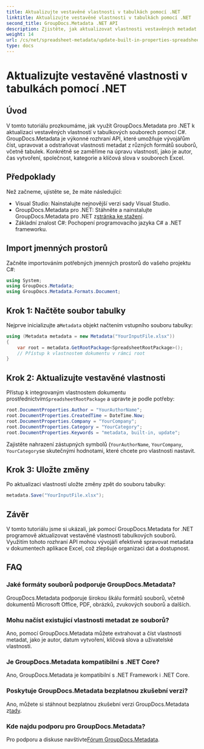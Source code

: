 ```yaml
---
title: Aktualizujte vestavěné vlastnosti v tabulkách pomocí .NET
linktitle: Aktualizujte vestavěné vlastnosti v tabulkách pomocí .NET
second_title: GroupDocs.Metadata .NET API
description: Zjistěte, jak aktualizovat vlastnosti vestavěných metadat v souborech aplikace Excel pomocí GroupDocs.Metadata for .NET. Upravte autora, čas vytvoření, společnost a další pomocí C#.
weight: 14
url: /cs/net/spreadsheet-metadata/update-built-in-properties-spreadsheets/
type: docs
---
```

# Aktualizujte vestavěné vlastnosti v tabulkách pomocí .NET

## Úvod
V tomto tutoriálu prozkoumáme, jak využít GroupDocs.Metadata pro .NET k aktualizaci vestavěných vlastností v tabulkových souborech pomocí C#. GroupDocs.Metadata je výkonné rozhraní API, které umožňuje vývojářům číst, upravovat a odstraňovat vlastnosti metadat z různých formátů souborů, včetně tabulek. Konkrétně se zaměříme na úpravu vlastností, jako je autor, čas vytvoření, společnost, kategorie a klíčová slova v souborech Excel.
## Předpoklady
Než začneme, ujistěte se, že máte následující:
- Visual Studio: Nainstalujte nejnovější verzi sady Visual Studio.
-  GroupDocs.Metadata pro .NET: Stáhněte a nainstalujte GroupDocs.Metadata pro .NET z[stránka ke stažení](https://releases.groupdocs.com/metadata/net/).
- Základní znalost C#: Pochopení programovacího jazyka C# a .NET frameworku.

## Import jmenných prostorů
Začněte importováním potřebných jmenných prostorů do vašeho projektu C#:
```csharp
using System;
using GroupDocs.Metadata;
using GroupDocs.Metadata.Formats.Document;
```
## Krok 1: Načtěte soubor tabulky
 Nejprve inicializujte a`Metadata` objekt načtením vstupního souboru tabulky:
```csharp
using (Metadata metadata = new Metadata("YourInputFile.xlsx"))
{
    var root = metadata.GetRootPackage<SpreadsheetRootPackage>();
    // Přístup k vlastnostem dokumentu v rámci root
}
```
## Krok 2: Aktualizujte vestavěné vlastnosti
 Přístup k integrovaným vlastnostem dokumentu prostřednictvím`SpreadsheetRootPackage` a upravte je podle potřeby:
```csharp
root.DocumentProperties.Author = "YourAuthorName";
root.DocumentProperties.CreatedTime = DateTime.Now;
root.DocumentProperties.Company = "YourCompany";
root.DocumentProperties.Category = "YourCategory";
root.DocumentProperties.Keywords = "metadata, built-in, update";
```
Zajistěte nahrazení zástupných symbolů (`YourAuthorName`, `YourCompany`, `YourCategory`se skutečnými hodnotami, které chcete pro vlastnosti nastavit.
## Krok 3: Uložte změny
Po aktualizaci vlastností uložte změny zpět do souboru tabulky:
```csharp
metadata.Save("YourInputFile.xlsx");
```

## Závěr
V tomto tutoriálu jsme si ukázali, jak pomocí GroupDocs.Metadata for .NET programově aktualizovat vestavěné vlastnosti tabulkových souborů. Využitím tohoto rozhraní API mohou vývojáři efektivně spravovat metadata v dokumentech aplikace Excel, což zlepšuje organizaci dat a dostupnost.

## FAQ
### Jaké formáty souborů podporuje GroupDocs.Metadata?
GroupDocs.Metadata podporuje širokou škálu formátů souborů, včetně dokumentů Microsoft Office, PDF, obrázků, zvukových souborů a dalších.
### Mohu načíst existující vlastnosti metadat ze souborů?
Ano, pomocí GroupDocs.Metadata můžete extrahovat a číst vlastnosti metadat, jako je autor, datum vytvoření, klíčová slova a uživatelské vlastnosti.
### Je GroupDocs.Metadata kompatibilní s .NET Core?
Ano, GroupDocs.Metadata je kompatibilní s .NET Framework i .NET Core.
### Poskytuje GroupDocs.Metadata bezplatnou zkušební verzi?
 Ano, můžete si stáhnout bezplatnou zkušební verzi GroupDocs.Metadata z[tady](https://releases.groupdocs.com/).
### Kde najdu podporu pro GroupDocs.Metadata?
 Pro podporu a diskuse navštivte[Fórum GroupDocs.Metadata](https://forum.groupdocs.com/c/metadata/14).